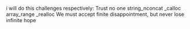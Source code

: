 i will do this challenges respectively:
Trust no one
string_nconcat
_calloc
array_range
_realloc
We must accept finite disappointment, but never lose infinite hope

